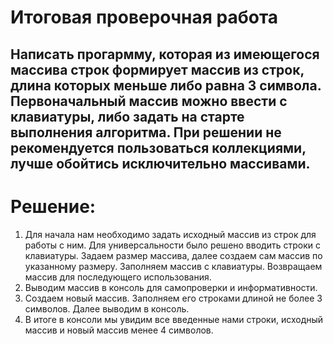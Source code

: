 # Итоговая проверочная работа
## Написать прогармму, которая из имеющегося массива строк формирует массив из строк, длина которых меньше либо равна 3 символа. Первоначальный массив можно ввести с клавиатуры, либо задать на старте выполнения алгоритма. При решении не рекомендуется пользоваться коллекциями, лучше обойтись исключительно массивами.
# **Решение:**
1. Для начала нам необходимо задать исходный массив из строк для работы с ним. Для универсальности было решено вводить строки с клавиатуры. Задаем размер массива, далее создаем сам массив по указанному размеру. Заполняем массив с клавиатуры. Возвращаем массив для последующего использования.
2. Выводим массив в консоль для самопроверки и информативности. 
3. Создаем новый массив. Заполняем его строками длиной не более 3 символов. Далее выводим в консоль.
4. В итоге в консоли мы увидим все введенные нами строки, исходный массив и новый массив менее 4 символов.